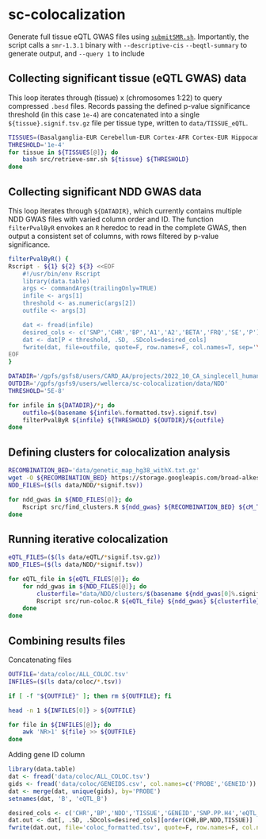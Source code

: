 # sc-colocalization

Generate full tissue eQTL GWAS files using [`submitSMR.sh`](src/submitSMR.sh). Importantly, the
script calls a `smr-1.3.1` binary with `--descriptive-cis` `--beqtl-summary` to generate output,
and `--query 1` to include
    
## Collecting significant tissue (eQTL GWAS) data
This loop iterates through (tissue) x (chromosomes 1:22) to query compressed `.besd` files. Records
passing the defined p-value significance threshold (in this case `1e-4`) are concatenated into a
single `${tissue}.signif.tsv.gz` file per tissue type, written to `data/TISSUE_eQTL`.

```bash
TISSUES=(Basalganglia-EUR Cerebellum-EUR Cortex-AFR Cortex-EUR Hippocampus-EUR Spinalcord-EUR)
THRESHOLD='1e-4'
for tissue in ${TISSUES[@]}; do
    bash src/retrieve-smr.sh ${tissue} ${THRESHOLD}
done
```


## Collecting significant NDD GWAS data
This loop iterates through `${DATADIR}`, which currently contains multiple NDD GWAS files with
varied column order and ID. The function `filterPvalByR` envokes an `R` heredoc to read in the
complete GWAS, then output a consistent set of columns, with rows filtered by p-value significance.

```bash
filterPvalByR() {
Rscript - ${1} ${2} ${3} <<EOF
    #!/usr/bin/env Rscript
    library(data.table)
    args <- commandArgs(trailingOnly=TRUE)
    infile <- args[1]
    threshold <- as.numeric(args[2])
    outfile <- args[3]

    dat <- fread(infile)
    desired_cols <- c('SNP','CHR','BP','A1','A2','BETA','FRQ','SE','P')
    dat <- dat[P < threshold, .SD, .SDcols=desired_cols]
    fwrite(dat, file=outfile, quote=F, row.names=F, col.names=T, sep='\t')
EOF
}

DATADIR='/gpfs/gsfs8/users/CARD_AA/projects/2022_10_CA_singlecell_humanbrain/data/final_formatted_sumstats'
OUTDIR='/gpfs/gsfs9/users/wellerca/sc-colocalization/data/NDD'
THRESHOLD='5E-8'

for infile in ${DATADIR}/*; do
    outfile=$(basename ${infile%.formatted.tsv}.signif.tsv)
    filterPvalByR ${infile} ${THRESHOLD} ${OUTDIR}/${outfile}
done
```


## Defining clusters for colocalization analysis
```bash
RECOMBINATION_BED='data/genetic_map_hg38_withX.txt.gz'
wget -O ${RECOMBINATION_BED} https://storage.googleapis.com/broad-alkesgroup-public/Eagle/downloads/tables/genetic_map_hg38_withX.txt.gz
NDD_FILES=($(ls data/NDD/*signif.tsv))

for ndd_gwas in ${NDD_FILES[@]}; do
    Rscript src/find_clusters.R ${ndd_gwas} ${RECOMBINATION_BED} ${cM_THRESHOLD}
done
```

## Running iterative colocalization

```bash
eQTL_FILES=($(ls data/eQTL/*signif.tsv.gz))
NDD_FILES=($(ls data/NDD/*signif.tsv))

for eQTL_file in ${eQTL_FILES[@]}; do 
    for ndd_gwas in ${NDD_FILES[@]}; do
        clusterfile="data/NDD/clusters/$(basename ${ndd_gwas[0]%.signif.tsv}.clusters_chosen.tsv)"
        Rscript src/run-coloc.R ${eQTL_file} ${ndd_gwas} ${clusterfile}
    done
done
```

## Combining results files
Concatenating files
```bash
OUTFILE='data/coloc/ALL_COLOC.tsv'
INFILES=($(ls data/coloc/*.tsv))

if [ -f "${OUTFILE}" ]; then rm ${OUTFILE}; fi

head -n 1 ${INFILES[0]} > ${OUTFILE}

for file in ${INFILES[@]}; do
    awk 'NR>1' ${file} >> ${OUTFILE}
done
```

Adding gene ID column
```R
library(data.table)
dat <- fread('data/coloc/ALL_COLOC.tsv')
gids <- fread('data/coloc/GENEIDS.csv', col.names=c('PROBE','GENEID'))
dat <- merge(dat, unique(gids), by='PROBE')
setnames(dat, 'B', 'eQTL_B')

desired_cols <- c('CHR','BP','NDD','TISSUE','GENEID','SNP.PP.H4','eQTL_B','PROBE','PROBE_BP','SNP','A1','A2','FREQ')
dat.out <- dat[, .SD, .SDcols=desired_cols][order(CHR,BP,NDD,TISSUE)]
fwrite(dat.out, file='coloc_formatted.tsv', quote=F, row.names=F, col.names=T, sep='\t')
```
